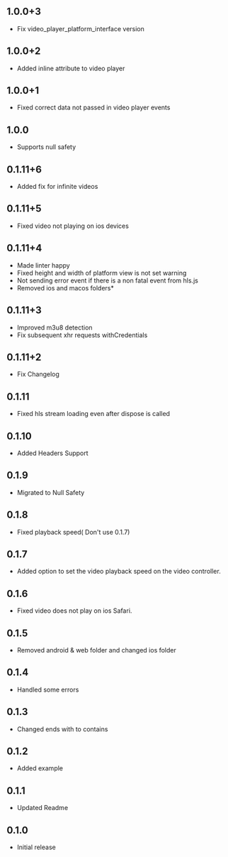 ## 1.0.0+3
* Fix video_player_platform_interface version
## 1.0.0+2
* Added inline attribute to video player
## 1.0.0+1
* Fixed correct data not passed in video player events
## 1.0.0
* Supports null safety
## 0.1.11+6
* Added fix for infinite videos
## 0.1.11+5
* Fixed video not playing on ios devices
## 0.1.11+4
* Made linter happy
* Fixed height and width of platform view is not set warning
* Not sending error event if there is a non fatal event from hls.js
* Removed ios and macos folders*
## 0.1.11+3
* Improved m3u8 detection
* Fix subsequent xhr requests withCredentials
## 0.1.11+2
* Fix Changelog
## 0.1.11
* Fixed hls stream loading even after dispose is called
## 0.1.10
* Added Headers Support
## 0.1.9
* Migrated to Null Safety
## 0.1.8
* Fixed playback speed( Don't use 0.1.7)
## 0.1.7
* Added option to set the video playback speed on the video controller.
## 0.1.6
* Fixed video does not play on ios Safari.
## 0.1.5
* Removed android & web folder and changed ios folder
## 0.1.4
* Handled some errors
## 0.1.3
* Changed ends with to contains
## 0.1.2
* Added example
## 0.1.1
* Updated Readme
## 0.1.0
* Initial release

